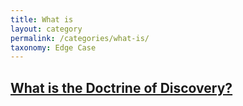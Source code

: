 ```yaml
---
title: What is
layout: category
permalink: /categories/what-is/
taxonomy: Edge Case
---
```


## [What is the Doctrine of Discovery?](/what-is-the-doctrine-of-discovery/)

